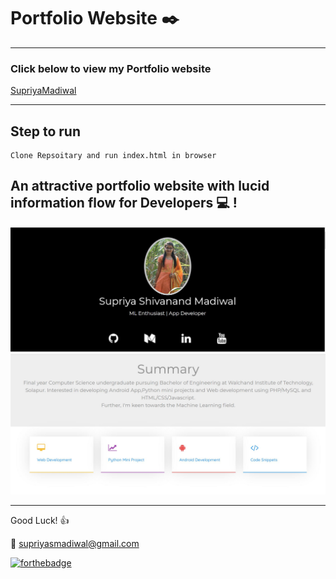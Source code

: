 # Portfolio Website :black_nib:
------------------------------------
### Click below to view my Portfolio website
[SupriyaMadiwal](https://supriya1511.github.io/SupriyaMadiwal/)

-------------------------------------

## Step to run 
```
Clone Repsoitary and run index.html in browser
```


## An attractive portfolio website with lucid information flow for Developers :computer: !


<p align="center"> 
  <kbd>
  	<a href="https://supriya1511.github.io/SupriyaMadiwal/" target="_blank">
		<img src="Image1.JPG"></img>	 
	</a>
	<img src="Image2.JPG"></img>
  </kbd>
</p>

-----------------------------------
Good Luck! :+1: 

:e-mail: supriyasmadiwal@gmail.com

[![forthebadge](http://forthebadge.com/images/badges/built-with-love.svg)](http://forthebadge.com)
